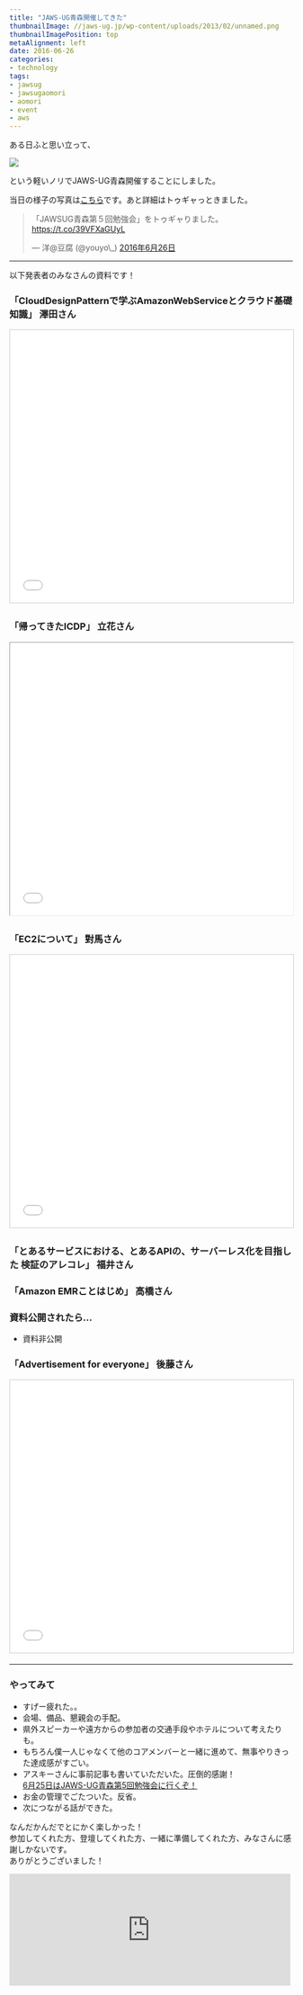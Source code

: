 ```yaml
---
title: "JAWS-UG青森開催してきた"
thumbnailImage: //jaws-ug.jp/wp-content/uploads/2013/02/unnamed.png
thumbnailImagePosition: top
metaAlignment: left
date: 2016-06-26
categories:
- technology
tags:
- jawsug
- jawsugaomori
- aomori
- event
- aws
---
```


ある日ふと思い立って、

![](/images/jawsugaomori5-1.png)

という軽いノリでJAWS-UG青森開催することにしました。

当日の様子の写真は[こちら](https://goo.gl/photos/C2bHUUS95qE6fxF58)です。あと詳細はトゥギャっときました。
<!--more-->

<blockquote class="twitter-tweet" data-lang="ja"><p lang="ja" dir="ltr">「JAWSUG青森第５回勉強会」をトゥギャりました。 <a href="https://t.co/39VFXaGUyL">https://t.co/39VFXaGUyL</a></p>&mdash; 洋@豆腐 (@youyo\_) <a href="https://twitter.com/youyo_/status/747027739522174976">2016年6月26日</a></blockquote>
<script async src="//platform.twitter.com/widgets.js" charset="utf-8"></script></p>

---

以下発表者のみなさんの資料です！

### 「CloudDesignPatternで学ぶAmazonWebServiceとクラウド基礎知識」 澤田さん

<iframe src="//www.slideshare.net/slideshow/embed_code/key/AZRv3BLk1ZDnOJ" width="595" height="485" frameborder="0" marginwidth="0" marginheight="0" scrolling="no" style="border:1px solid #CCC; border-width:1px; margin-bottom:5px; max-width: 100%;" allowfullscreen> </iframe>

###  「帰ってきたICDP」 立花さん

<iframe src="//www.slideshare.net/slideshow/embed_code/key/xwYAhJfwcISNwi" width="595" height="485" frameborder="0" marginwidth="0" marginheight="0" scrolling="no" style="border:1px solid #CC ; border-width:1px; margin-bottom:5px; max-width: 100%;" allowfullscreen> </iframe>

### 「EC2について」 對馬さん

<iframe src="//www.slideshare.net/slideshow/embed_code/key/1gvQ8nxq24q8bH" width="595" height="485" frameborder="0" marginwidth="0" marginheight="0" scrolling="no" style="border:1px solid #CCC; border-width:1px; margin-bottom:5px; max-width: 100%;" allowfullscreen> </iframe>

### 「とあるサービスにおける、とあるAPIの、サーバーレス化を目指した 検証のアレコレ」 福井さん

<script async class="speakerdeck-embed" data-id="402fa80998944c4f9e4fbd5f210627f0" data-ratio="1.33333333333333" src="//speakerdeck.com/assets/embed.js"></script>

### 「Amazon EMRことはじめ」 高橋さん

### 資料公開されたら...

- 資料非公開

### 「Advertisement for everyone」 後藤さん

<iframe src="//www.slideshare.net/slideshow/embed_code/key/x4zAZbpJSx0Gnr" width="595" height="485" frameborder="0" marginwidth="0" marginheight="0" scrolling="no" style="border:1px solid #CCC; border-width:1px; margin-bottom:5px; max-width: 100%;" allowfullscreen> </iframe>

---

### やってみて

- すげー疲れた。。
- 会場、備品、懇親会の手配。
- 県外スピーカーや遠方からの参加者の交通手段やホテルについて考えたりも。
- もちろん僕一人じゃなくて他のコアメンバーと一緒に進めて、無事やりきった達成感がすごい。
- アスキーさんに事前記事も書いていただいた。圧倒的感謝！  
[6月25日はJAWS-UG青森第5回勉強会に行くぞ！](http://ascii.jp/elem/000/001/178/1178330/)
- お金の管理でごたついた。反省。
- 次につながる話ができた。

なんだかんだでとにかく楽しかった！  
参加してくれた方、登壇してくれた方、一緒に準備してくれた方、みなさんに感謝しかないです。  
ありがとうございました！

<iframe src="https://www.facebook.com/plugins/post.php?href=https%3A%2F%2Fwww.facebook.com%2Fnaoto.ishizawa.94%2Fposts%2F962002050592350&width=500" width="500" height="199" style="border:none;overflow:hidden" scrolling="no" frameborder="0" allowTransparency="true"></iframe>
